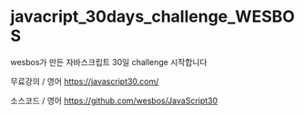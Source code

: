 # javacript_30days_challenge_WESBOS
wesbos가 만든 자바스크립트 30일 challenge 시작합니다


무료강의 / 영어
https://javascript30.com/

소스코드 / 영어
https://github.com/wesbos/JavaScript30
